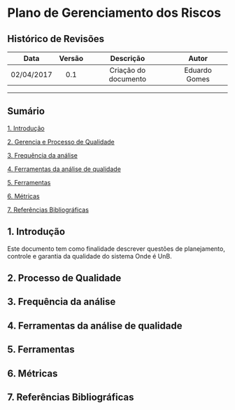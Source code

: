 # Plano de Gerenciamento dos Riscos

## Histórico de Revisões

| Data | Versão | Descrição | Autor |
|:----:|:------:|:---------:|:-----:|
|02/04/2017|0.1|Criação do documento|Eduardo Gomes|

***

## Sumário

[1. Introdução](#1-introducao)  

[2. Gerencia e Processo de Qualidade](#2-Processo-de-Qualidade)

[3. Frequência da análise](#3-Frequencia-da-analise)

[4. Ferramentas da análise de qualidade](#4-Ferramentas-da-análise-de-qualidade)

[5. Ferramentas](#5-Ferramentas)

[6. Métricas](#6-Metricas)

[7. Referências Bibliográficas](#7-Referências-Bibliograficas)

## 1. Introdução

Este documento tem como finalidade descrever questões de planejamento, controle e garantia da qualidade do sistema Onde é UnB. 

## 2. Processo de Qualidade

## 3. Frequência da análise

## 4. Ferramentas da análise de qualidade

## 5. Ferramentas

## 6. Métricas

## 7. Referências Bibliográficas